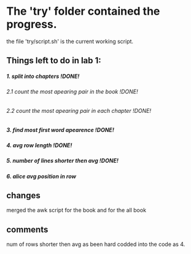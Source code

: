 # The 'try' folder contained the progress.
the file 'try/script.sh' is the current working script.

## Things left to do in lab 1:

##### 1. split into chapters !DONE!
###### 2.1 count the most apearing pair in the book !DONE!
###### 2.2 count the most apearing pair in each chapter !DONE!
##### 3. find most first word apearence !DONE!
##### 4. avg row length !DONE!
##### 5. number of lines shorter then avg !DONE!
##### 6. alice avg position in row
 
## changes
merged the awk script for the book and for the all book

## comments
num of rows shorter then avg as been hard codded into the code as 4.
